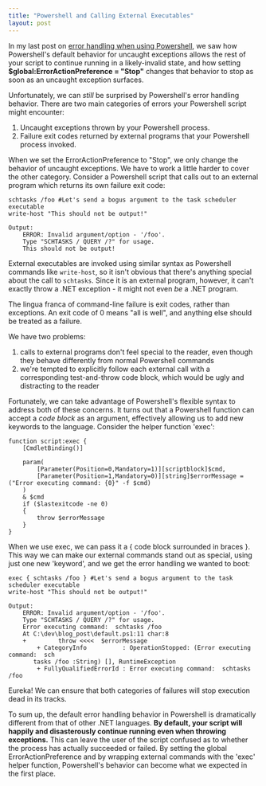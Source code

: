 ```yaml
---
title: "Powershell and Calling External Executables"
layout: post
---
```



In my last post on <a href="http://patrick.lioi.net/2011/08/16/avoiding-on-error-resume-next-when-using-powershell/">error handling when using Powershell</a>, we saw how Powershell's default behavior for uncaught exceptions allows the rest of your script to continue running in a likely-invalid state, and how setting **$global:ErrorActionPreference = "Stop"** changes that behavior to stop as soon as an uncaught exception surfaces.

Unfortunately, we can *still* be surprised by Powershell's error handling behavior. There are two main categories of errors your Powershell script might encounter:

1. Uncaught exceptions thrown by your Powershell process.
2. Failure exit codes returned by external programs that your Powershell process invoked.


When we set the ErrorActionPreference to "Stop", we only change the behavior of uncaught exceptions. We have to work a little harder to cover the other category. Consider a Powershell script that calls out to an external program which returns its own failure exit code:

```
schtasks /foo #Let's send a bogus argument to the task scheduler executable
write-host "This should not be output!"

Output:
    ERROR: Invalid argument/option - '/foo'.
    Type "SCHTASKS / QUERY /?" for usage.
    This should not be output!
```

External executables are invoked using similar syntax as Powershell commands like `write-host`, so it isn't obvious that there's anything special about the call to `schtasks`. Since it is an external program, however, it can't exactly throw a .NET exception - it might not even *be* a .NET program.

The lingua franca of command-line failure is exit codes, rather than exceptions. An exit code of 0 means "all is well", and anything else should be treated as a failure.

We have two problems:

1. calls to external programs don't feel special to the reader, even though they behave differently from normal Powershell commands
2. we're tempted to explicitly follow each external call with a corresponding test-and-throw code block, which would be ugly and distracting to the reader


Fortunately, we can take advantage of Powershell's flexible syntax to address both of these concerns. It turns out that a Powershell function can accept a *code block* as an argument, effectively allowing us to add new keywords to the language. Consider the helper function 'exec':

```
function script:exec {
    [CmdletBinding()]

	param(
		[Parameter(Position=0,Mandatory=1)][scriptblock]$cmd,
		[Parameter(Position=1,Mandatory=0)][string]$errorMessage = ("Error executing command: {0}" -f $cmd)
	)
	& $cmd
	if ($lastexitcode -ne 0)
	{
		throw $errorMessage
	}
}
```

When we use exec, we can pass it a { code block surrounded in braces }. This way we can make our external commands stand out as special, using just one new 'keyword', and we get the error handling we wanted to boot:

```
exec { schtasks /foo } #Let's send a bogus argument to the task scheduler executable
write-host "This should not be output!"

Output:
    ERROR: Invalid argument/option - '/foo'.
    Type "SCHTASKS / QUERY /?" for usage.
    Error executing command:  schtasks /foo 
    At C:\dev\blog_post\default.ps1:11 char:8
    +         throw <<<<  $errorMessage
        + CategoryInfo          : OperationStopped: (Error executing command:  sch 
       tasks /foo :String) [], RuntimeException
        + FullyQualifiedErrorId : Error executing command:  schtasks /foo
```

Eureka! We can ensure that both categories of failures will stop execution dead in its tracks.

To sum up, the default error handling behavior in Powershell is dramatically different from that of other .NET languages. **By default, your script will happily and disasterously continue running even when throwing exceptions.** This can leave the user of the script confused as to whether the process has actually succeeded or failed. By setting the global ErrorActionPreference and by wrapping external commands with the 'exec' helper function, Powershell's behavior can become what we expected in the first place.
